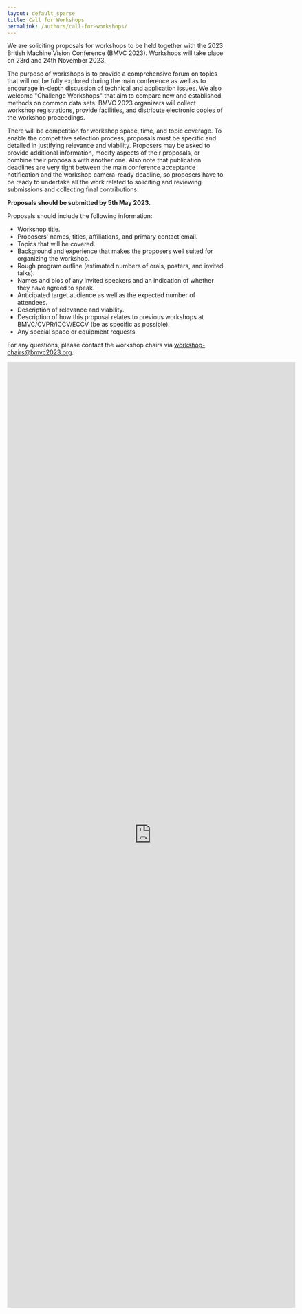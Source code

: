 ```yaml
---
layout: default_sparse
title: Call for Workshops
permalink: /authors/call-for-workshops/
---
```


We are soliciting proposals for workshops to be held together with the 2023 British Machine Vision Conference (BMVC 2023). Workshops will take place on 23rd and 24th November 2023.

The purpose of workshops is to provide a comprehensive forum on topics that will not be fully explored during the main conference as well as to encourage in-depth discussion of technical and application issues. We also welcome "Challenge Workshops" that aim to compare new and established methods on common data sets. BMVC 2023 organizers will collect workshop registrations, provide facilities, and distribute electronic copies of the workshop proceedings.

There will be competition for workshop space, time, and topic coverage. To enable the competitive selection process, proposals must be specific and detailed in justifying relevance and viability. Proposers may be asked to provide additional information, modify aspects of their proposals, or combine their proposals with another one. Also note that publication deadlines are very tight between the main conference acceptance notification and the workshop camera-ready deadline, so proposers have to be ready to undertake all the work related to soliciting and reviewing submissions and collecting final contributions.

**Proposals should be submitted by 5th May 2023.**

Proposals should include the following information:
- Workshop title.
- Proposers' names, titles, affiliations, and primary contact email.
- Topics that will be covered.
- Background and experience that makes the proposers well suited for organizing the workshop.
- Rough program outline (estimated numbers of orals, posters, and invited talks).
- Names and bios of any invited speakers and an indication of whether they have agreed to speak.
- Anticipated target audience as well as the expected number of attendees.
- Description of relevance and viability.
- Description of how this proposal relates to previous workshops at BMVC/CVPR/ICCV/ECCV (be as specific as possible).
- Any special space or equipment requests.

For any questions, please contact the workshop chairs via [workshop-chairs@bmvc2023.org](mailto:workshop-chairs@bmvc2023.org).

<iframe src="https://docs.google.com/forms/d/e/1FAIpQLSdKFCd57eNGUOk8zY3cWjNrKQl56dy36xUm97_GmhVsFLR2mQ/viewform?embedded=true" width="670" height="2200" frameborder="0" marginheight="0" marginwidth="0">Loading…</iframe>

